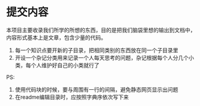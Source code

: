 # 提交内容

本项目主要收录我们所学的所想的东西，目的是把我们脑袋里想的输出到文档中，内容形式基本上是文章，包含少量的代码。

1. 每一个知识点要开新的子目录，把相同类别的东西放在同一个子目录里
2. 开设一个杂记分类用来记录一个人每天思考的问题，杂记根据每个人分几个小类，每个人维护好自己的小类就行了

PS:
1. 使用代码块的时候，要与周围有一行的间隔，避免静态网页显示出问题
2. 在readme编辑目录时，应按照字典序依次写下来
